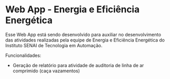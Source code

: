 # Web App - Energia e Eficiência Energética

Esse Web App está sendo desenvolvido para auxiliar no desenvolvimento das atividades realizadas pela equipe de Energia e Eficiência Energética do Instituto SENAI de Tecnologia em Automação.

Funcionalidades:
 - Geração de relatório para atividade de auditoria de linha de ar comprimido (caça vazamentos)
